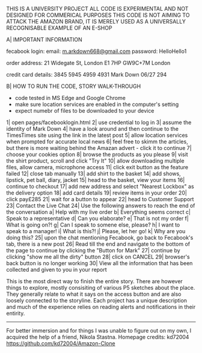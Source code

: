 THIS IS A UNIVERSITY PROJECT
ALL CODE IS EXPERIMENTAL AND NOT DESIGNED FOR COMMERICAL PURPOSES
THIS CODE IS NOT AIMING TO ATTACK THE AMAZON BRAND, IT IS MERELY USED AS A UNIVERSALLY RECOGNISABLE EXAMPLE OF AN E-SHOP

A| IMPORTANT INFORMATION

fecabook login:
email: m.arkdown668@gmail.com
password: HelloHello1


order address:
21 Widegate St, London E1 7HP
 GW9C+7M London 
              
credit card details:
3845 5945 4959 4931
Mark Down
06/27
294

B| HOW TO RUN THE CODE, STORY WALK-THROUGH

- code tested in MS Edge and Google Chrome
- make sure location services are enabled in the computer's setting
- expect numebr of files to be downloaded to your device

1| open pages/facebooklogin.html
2| use credential to log in 
3| assume the identity of Mark Down
4| have a look around and then continue to the TimesTimes site using the link in the latest post
5| allow location services when prompted for accurate local news
6| feel free to skimm the articles, but there is more waiting behind the Amazan advert - click it to continue
7| choose your cookies option
8| browse the products as you please
9| visit the shirt product, scroll and click "Try It"
10| allow downloading multiple files, allow camera, microphone access
11| click exit button as the feature failed
12| close tab manually
13| add shirt to the basket
14| add shows, lipstick, pet ball, diary, jacket
15| head to the basket, view your items
16| continue to checkout
17| add new address and select "Nearest Lockbox" as the delivery option
18| add card details
19| review items in your order
20| click pay£285
21| wait for a button to appear
22| head to Customer Support
23| Contact the Live Chat
24| Use the following answers to reach the end of the conversation
    a| Help with my live order
    b| Everything seems correct
    c| Speak to a representative
    d| Can you elaborate?
    e| That is not my order
    f| What is going on?!
    g| Can I speak to somene else, please?
    h| I want to speak to a manager!
    i| What is this?!
    j| Please, let her go!
    k| Why are you doing this?
25| upon the chat mentioning Fecabook, go back to Fecabook's tab, there is a new post
26| Read till the end and navigate to the bottom of the page to continue by clicking the "Button for Mark"
27| continue by clicking "show me all the dirty" button
28| click on CANCEL
29| browser's back button is no longer working
30| View all the information that has been collected and given to you in your report

This is the most direct way to finish the entire story.
There are however things to explore, mostly consisiting of various P5 sketches about the place.
They generally relate to what it says on the access button and are also loosely connected to the storyline.
Each project has a unique description and much of the experience relies on reading alerts and notifications in their entirity.



__________________________________
For better immersion and for things I was unable to figure out on my own, I acquired the help of a friend, Nikola Stastna.
Homepage credits: kd72004 https://github.com/kd72004/Amazon-Clone
